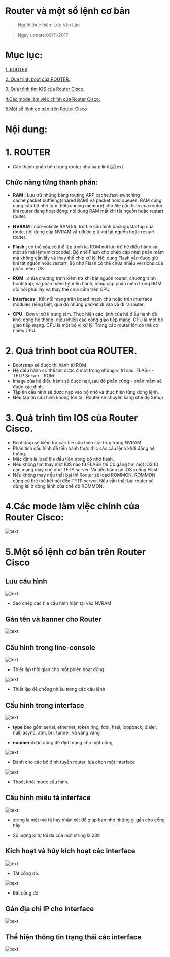 # Router và một số lệnh cơ bản

>Người thực hiện: Lưu Văn Lân

>Ngày update:09/11/2017

# Mục lục:

[1. ROUTER](#1)

[2. Quá trình boot của ROUTER.](#2)

[3. Quá trình tìm IOS của Router Cisco.](#3)

[4.Các mode làm việc chính của Router Cisco:](#4)

[5.Một số lệnh cơ bản trên Router Cisco](#5)


# Nội dung:

<a name="1"></a> 
# 1. ROUTER
- Các thành phần bên trong router như sau:
link
![text](https://i.imgur.com/pOaAuu7.png)

## Chức năng từng thành phần:
- **RAM** : Lưu trữ những bảng routing,ARP cache,fast-switching cache,packet buffẻing(shared RAM),và packet hold queues; RAM cũng cung cấp bộ nhớ tạm thời(running memory) cho file cấu hinh của router khi router đang hoạt động; nội dung RAM mất khi tắt nguồn hoặc restart router.

- **NVRAM** : non-volatile RAM lưu trữ file cấu hình backup/startup của route, nội dung của NVRAM vẫn được giữ khi tắt nguồn hoặc restart router.

- **Flash** : có thể xóa,có thể lập trình lại ROM nơi lưu trữ hệ điều hành và một số mã lệnh(microcode); Bộ nhớ Flash cho phép cập nhật phần mềm mà không cần lấy và thay thế chip xử lý; Nội dung Flash vẫn được giữ khi tắt nguồn hoặc restart; Bộ nhớ Flash có thể chứa nhiều versions của phần mềm IOS.

- **ROM** : chứa chương trình kiểm tra khi bật nguồn router, chương trình bootstrap, và phần mềm hệ điều hành, nâng cấp phần mềm trong ROM đòi hỏi phải lấy và thay thế chip cắm trên CPU.

- **Interfaces** : Kết nối mạng trên board mạch chủ hoặc trên interface modules riêng biệt, qua đó những packet đi vào và đi ra router.

- **CPU** : Đơn vị xử lí trung tâm. Thực hiện các lệnh của hệ điều hành để khởi động hệ thống, điều khiển các cổng giao tiếp mạng. CPU là một bộ giao tiếp mạng. CPU là một bộ vi xử lý. Trong các router lớn có thể có nhiều CPU.

<a name="2"></a>
# 2. Quá trình boot của ROUTER.
- Bootstrap sẽ được thi hành từ ROM
- Hệ điều hành có thể tìm được ở một trong những vị trí sau: FLASH - TFTP Server - ROM
- Image của hệ điều hành sẽ được nạp,sau đó phần cứng - phần mềm sẽ được xác định.
- Tập tin cấu hình sẽ được nạp vào bộ nhớ và thực hiện từng dòng lệnh.
- Nếu tập tin cấu hình không tồn tại, Router sẽ chuyển sang chế dộ Setup

<a name="3"></a>
# 3. Quá trình tìm IOS của Router Cisco.
- Bootstrap sẽ kiểm tra các file cấu hình start-up trong NVRAM
- Phân tích cấu hình để tiến hành thực thic các câu lệnh khởi động hệ thống.
- Mặc định là loađ file  đầu tiên trong bộ nhớ flash.
- Nếu không tìm thấy một IOS nào từ FLASH thì Cố gắng tìm một IOS từ các mạng máy chủ như TFTP server. Và tiến hành tải IOS xuống Flash
- Nếu không may nếu thất bại thì Router sẽ load ROMMON. ROMMON cũng có thể thể kết nối đến TFTP server. Nếu vẫn thất bại router sẽ dừng lại ở dòng lệnh của chế dộ ROMMON.

<a name="4"></a>
# 4.Các mode làm việc chính của Router Cisco:
![text](https://i.imgur.com/Tgo3tFf.png)

<a name="5"></a>
# 5.Một số lệnh cơ bản trên Router Cisco

## Lưu cấu hình
![text](https://i.imgur.com/XjK1s3E.png)

- Sao chép các file cấu hình hiện tại vào NVRAM.

## Gán tên và banner cho Router
![text](https://i.imgur.com/KfLUxSr.png)

## Cấu hình trong line-console
![text](https://imgur.com/k7pKH3g)

- Thiết lập thời gian cho một phiên hoạt động.

![text](https://i.imgur.com/hmK9G1L.png)

- Thiết lập để chống nhiễu trong các câu lệnh.

## Cấu hình trong interface
![text](https://i.imgur.com/nOQ2jqS.png)

- **type** bao gồm serial, ethernet, token ring, fddi, hssi,
loopback, dialer, null, async, atm, bri, tunnel, và vâng vâng

- **number** được dùng để định dạng cho một cổng,

![text](https://i.imgur.com/ptnA0fK.png)

- Dành cho các bộ định tuyến router, lựa chọn một interface

![text](https://i.imgur.com/VazfDcH.png)

- Thoát khỏi mode cấu hình.

## Cấu hình miêu tả interface
![text](https://i.imgur.com/zYXDvyg.png)

- string là một mô tả hay nhận xét để giúp bạn nhớ những gì gắn cho cổng này

- Số lượng kí tự tối đa của một string là 238

## Kích hoạt và hủy kích hoạt các interface
![text](https://i.imgur.com/jrOqFqV.png)

- Tắt cổng đó.

![text](https://i.imgur.com/GNoOGTw.png)

- Bật cổng đó.

## Gán địa chỉ IP cho interface
![text](https://i.imgur.com/LL6L1uK.png)

## Thể hiện thông tin trạng thái các interface
![text](https://i.imgur.com/qBg2iW2.png)

